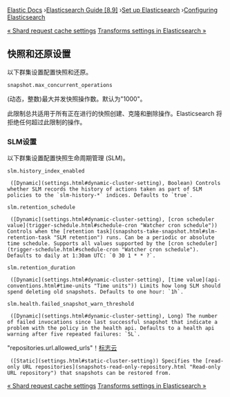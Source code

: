 

[Elastic Docs](/guide/) ›[Elasticsearch Guide [8.9]](index.md) ›[Set up
Elasticsearch](setup.md) ›[Configuring Elasticsearch](settings.md)

[« Shard request cache settings](shard-request-cache.md) [Transforms
settings in Elasticsearch »](transform-settings.md)

## 快照和还原设置

以下群集设置配置快照和还原。

`snapshot.max_concurrent_operations`

    

(动态，整数)最大并发快照操作数。默认为"1000"。

此限制总共适用于所有正在进行的快照创建、克隆和删除操作。Elasticsearch 将拒绝任何超过此限制的操作。

### SLM设置

以下群集设置配置快照生命周期管理 (SLM)。

`slm.history_index_enabled`

     ([Dynamic](settings.html#dynamic-cluster-setting), Boolean) Controls whether SLM records the history of actions taken as part of SLM policies to the `slm-history-*` indices. Defaults to `true`. 

`slm.retention_schedule`

     ([Dynamic](settings.html#dynamic-cluster-setting), [cron scheduler value](trigger-schedule.html#schedule-cron "Watcher cron schedule")) Controls when the [retention task](snapshots-take-snapshot.html#slm-retention-task "SLM retention") runs. Can be a periodic or absolute time schedule. Supports all values supported by the [cron scheduler](trigger-schedule.html#schedule-cron "Watcher cron schedule"). Defaults to daily at 1:30am UTC: `0 30 1 * * ?`. 

`slm.retention_duration`

     ([Dynamic](settings.html#dynamic-cluster-setting), [time value](api-conventions.html#time-units "Time units")) Limits how long SLM should spend deleting old snapshots. Defaults to one hour: `1h`. 

`slm.health.failed_snapshot_warn_threshold`

     ([Dynamic](settings.html#dynamic-cluster-setting), Long) The number of failed invocations since last successful snapshot that indicate a problem with the policy in the health api. Defaults to a health api warning after five repeated failures: `5L`. 

"repositories.url.allowed_urls"！[标志云](https://www.elastic.co/cloud/elasticsearch-service/signup?baymax=docs-body&elektra=docs)

     ([Static](settings.html#static-cluster-setting)) Specifies the [read-only URL repositories](snapshots-read-only-repository.html "Read-only URL repository") that snapshots can be restored from. 

[« Shard request cache settings](shard-request-cache.md) [Transforms
settings in Elasticsearch »](transform-settings.md)

